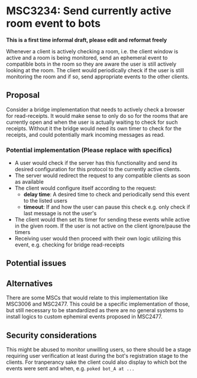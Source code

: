 # MSC3234: Send currently active room event to bots

**This is a first time informal draft, please edit and reformat freely**


Whenever a client is actively checking a room, i.e. the client window is active and a room is
being monitored, send an ephemeral event to compatible bots in the room so they are aware
the user is still actively looking at the room. The client would periodically check if the user
is still monitoring the room and if so, send appropriate events to the other clients.

## Proposal

Consider a bridge implementation that needs to actively check a browser for read-receipts.
It would make sense to only do so for the rooms that are currently open and when the user
is actually waiting to check for such receipts. Without it the bridge would need its own timer
to check for the receipts, and could potentially mark incoming messages as read.

### Potential implementation (Please replace with specifics)

- A user would check if the server has this functionality and send its desired configuration
for this protocol to the currently active clients.
- The server would redirect the request to any compatible clients as soon as available
- The client would configure itself according to the request:
  - **delay time**: A desired time to check and periodically send this event to the listed users
  - **timeout**: If and how the user can pause this check e.g. only check if last message is not the user's
- The client would then set its timer for sending these events while active in the given room.
If the user is not active on the client ignore/pause the timers
- Receiving user would then proceed with their own logic utilizing this event, 
e.g. checking for bridge read-receipts

## Potential issues

## Alternatives

There are some MSCs that would relate to this implementation like MSC3006 and MSC2477.
This could be a specific implementation of those, but still necessary to be standardized as
there are no general systems to install logics to custom ephemiral events proposed in MSC2477.

## Security considerations

This might be abused to monitor unwilling users, so there should be a stage requiring user
verification at least during the bot's registration stage to the clients. For tranperancy sake
the client could also display to which bot the events were sent and when, e.g. `poked bot_A at ...`